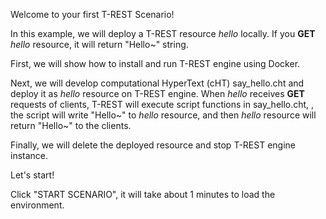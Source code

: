 <!--
 * @Descripttion: 
 * @Author: lzy
 * @Date: 2020-05-21 09:29:04
 * @LastEditors: lzy
 * @LastEditTime: 2020-05-21 16:52:53
--> 
Welcome to your first T-REST Scenario!

In this example, we will deploy a T-REST resource *hello* locally. If you
**GET** *hello* resource, it will return "Hello~" string.

First, we will show how to install and run T-REST engine using Docker.

Next, we will develop computational HyperText (cHT) say_hello.cht and
deploy it as *hello* resource on T-REST engine. When *hello* receives
**GET** requests of clients, T-REST will execute script functions in say_hello.cht, 
, the script will write "Hello~" to *hello* resource, and then *hello* resource
will return "Hello~" to the clients.

Finally, we will delete the deployed resource and stop T-REST engine instance.

Let's start!

Click "START SCENARIO", it will take about 1 minutes to load the environment.
